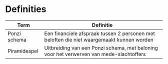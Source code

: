 # Definities

<!-- markdownlint-disable MD013 -->

Term        |Definitie
------------|----------------------------------------------------------------------------------
Ponzi schema|Een financiele afspraak tussen 2 personen met beloften die niet waargemaakt kunnen worden
Piramidespel|Uitbreiding van een Ponzi schema, met beloning voor het verwerven van mede-slachtoffers

<!-- markdownlint-enable MD013 -->
